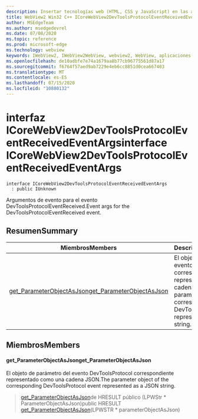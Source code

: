 ```yaml
---
description: Insertar tecnologías web (HTML, CSS y JavaScript) en las aplicaciones nativas con el control Microsoft Edge WebView2
title: WebView2 Win32 C++ ICoreWebView2DevToolsProtocolEventReceivedEventArgs
author: MSEdgeTeam
ms.author: msedgedevrel
ms.date: 07/08/2020
ms.topic: reference
ms.prod: microsoft-edge
ms.technology: webview
keywords: IWebView2, IWebView2WebView, webview2, WebView, aplicaciones Win32, Win32, Edge, ICoreWebView2, ICoreWebView2Controller, control de explorador, HTML Edge, ICoreWebView2DevToolsProtocolEventReceivedEventArgs
ms.openlocfilehash: de10adbfe7e74a1679aa8b77cb96775561d87a17
ms.sourcegitcommit: f6764f57aed9ab7229e4eb6cc8851d0cea667403
ms.translationtype: MT
ms.contentlocale: es-ES
ms.lasthandoff: 07/15/2020
ms.locfileid: "10880132"
---
```

# <span data-ttu-id="64369-104">interfaz ICoreWebView2DevToolsProtocolEventReceivedEventArgs</span><span class="sxs-lookup"><span data-stu-id="64369-104">interface ICoreWebView2DevToolsProtocolEventReceivedEventArgs</span></span> 

```
interface ICoreWebView2DevToolsProtocolEventReceivedEventArgs
  : public IUnknown
```

<span data-ttu-id="64369-105">Argumentos de evento para el evento DevToolsProtocolEventReceived.</span><span class="sxs-lookup"><span data-stu-id="64369-105">Event args for the DevToolsProtocolEventReceived event.</span></span>

## <span data-ttu-id="64369-106">Resumen</span><span class="sxs-lookup"><span data-stu-id="64369-106">Summary</span></span>

 <span data-ttu-id="64369-107">Miembros</span><span class="sxs-lookup"><span data-stu-id="64369-107">Members</span></span>                        | <span data-ttu-id="64369-108">Descripciones</span><span class="sxs-lookup"><span data-stu-id="64369-108">Descriptions</span></span>
--------------------------------|---------------------------------------------
[<span data-ttu-id="64369-109">get_ParameterObjectAsJson</span><span class="sxs-lookup"><span data-stu-id="64369-109">get_ParameterObjectAsJson</span></span>](#get_parameterobjectasjson) | <span data-ttu-id="64369-110">El objeto de parámetro del evento DevToolsProtocol correspondiente representado como una cadena JSON.</span><span class="sxs-lookup"><span data-stu-id="64369-110">The parameter object of the corresponding DevToolsProtocol event represented as a JSON string.</span></span>

## <span data-ttu-id="64369-111">Miembros</span><span class="sxs-lookup"><span data-stu-id="64369-111">Members</span></span>

#### <span data-ttu-id="64369-112">get_ParameterObjectAsJson</span><span class="sxs-lookup"><span data-stu-id="64369-112">get_ParameterObjectAsJson</span></span> 

<span data-ttu-id="64369-113">El objeto de parámetro del evento DevToolsProtocol correspondiente representado como una cadena JSON.</span><span class="sxs-lookup"><span data-stu-id="64369-113">The parameter object of the corresponding DevToolsProtocol event represented as a JSON string.</span></span>

> <span data-ttu-id="64369-114">[get_ParameterObjectAsJson](#get_parameterobjectasjson)de HRESULT público (LPWStr \* ParameterObjectAsJson)</span><span class="sxs-lookup"><span data-stu-id="64369-114">public HRESULT [get_ParameterObjectAsJson](#get_parameterobjectasjson)(LPWSTR \* parameterObjectAsJson)</span></span>

